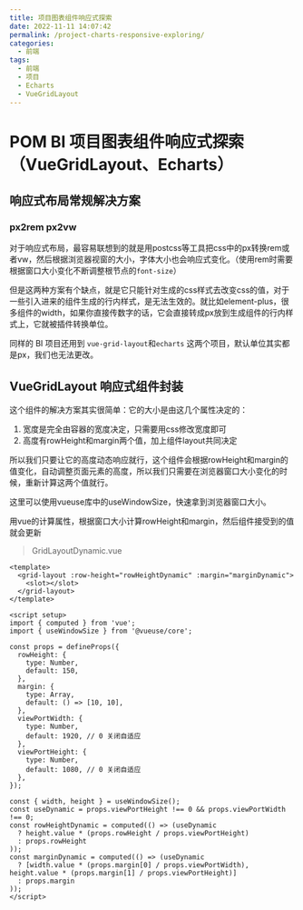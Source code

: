 ```yaml
---
title: 项目图表组件响应式探索
date: 2022-11-11 14:07:42
permalink: /project-charts-responsive-exploring/
categories:
  - 前端
tags:
  - 前端
  - 项目
  - Echarts
  - VueGridLayout
---
```


# POM BI 项目图表组件响应式探索（VueGridLayout、Echarts）

## 响应式布局常规解决方案

### px2rem px2vw

对于响应式布局，最容易联想到的就是用postcss等工具把css中的px转换rem或者vw，然后根据浏览器视窗的大小，字体大小也会响应式变化。（使用rem时需要根据窗口大小变化不断调整根节点的`font-size`）

但是这两种方案有个缺点，就是它只能针对生成的css样式去改变css的值，对于一些引入进来的组件生成的行内样式，是无法生效的。就比如element-plus，很多组件的width，如果你直接传数字的话，它会直接转成px放到生成组件的行内样式上，它就被插件转换单位。

同样的 BI 项目还用到 `vue-grid-layout`和`echarts` 这两个项目，默认单位其实都是px，我们也无法更改。

## VueGridLayout 响应式组件封装

这个组件的解决方案其实很简单：它的大小是由这几个属性决定的：

1. 宽度是完全由容器的宽度决定，只需要用css修改宽度即可
2. 高度有rowHeight和margin两个值，加上组件layout共同决定

所以我们只要让它的高度动态响应就行，这个组件会根据rowHeight和margin的值变化，自动调整页面元素的高度，所以我们只需要在浏览器窗口大小变化的时候，重新计算这两个值就行。

这里可以使用vueuse库中的useWindowSize，快速拿到浏览器窗口大小。

用vue的计算属性，根据窗口大小计算rowHeight和margin，然后组件接受到的值就会更新

> GridLayoutDynamic.vue

```vue
<template>
  <grid-layout :row-height="rowHeightDynamic" :margin="marginDynamic">
    <slot></slot>
  </grid-layout>
</template>

<script setup>
import { computed } from 'vue';
import { useWindowSize } from '@vueuse/core';

const props = defineProps({
  rowHeight: {
    type: Number,
    default: 150,
  },
  margin: {
    type: Array,
    default: () => [10, 10],
  },
  viewPortWidth: {
    type: Number,
    default: 1920, // 0 关闭自适应
  },
  viewPortHeight: {
    type: Number,
    default: 1080, // 0 关闭自适应
  },
});

const { width, height } = useWindowSize();
const useDynamic = props.viewPortHeight !== 0 && props.viewPortWidth !== 0;
const rowHeightDynamic = computed(() => (useDynamic
  ? height.value * (props.rowHeight / props.viewPortHeight)
  : props.rowHeight
));
const marginDynamic = computed(() => (useDynamic
  ? [width.value * (props.margin[0] / props.viewPortWidth), height.value * (props.margin[1] / props.viewPortHeight)]
  : props.margin
));
</script>
```
